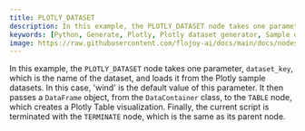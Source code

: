 ```yaml
---
title: PLOTLY_DATASET
description: In this example, the PLOTLY_DATASET node takes one parameter, dataset_key, which is the name of the dataset, and loads it from the Plotly sample datasets. It then passes a DataFrame object, from the DataContainer class, to the TABLE node, which creates a Plotly Table visualization.
keywords: [Python, Generate, Plotly, Plotly dataset generator, Sample datasets with Plotly, Flojoy generator nodes, Python Plotly data visualization, Plotly dataset examples, Interactive data plotting, Plotly data simulation, Python dataset generation, Plotly visualization tools, Data visualization using Plotly]
image: https://raw.githubusercontent.com/flojoy-ai/docs/main/docs/nodes/GENERATORS/SAMPLE_DATASETS/PLOTLY_DATASET/examples/EX1/output.jpeg
---
```


In this example, the `PLOTLY_DATASET` node takes one parameter, `dataset_key`, which is the name of the dataset, and loads it from the Plotly sample datasets. In this case, 'wind' is the default value of this parameter. It then passes a `DataFrame` object, from the `DataContainer` class, to the `TABLE` node, which creates a Plotly Table visualization. Finally, the current script is terminated with the `TERMINATE` node, which is the same as its parent node.
